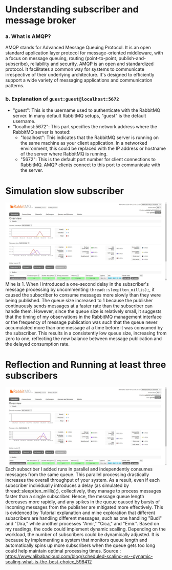 #  Understanding subscriber and message broker
### a. What is AMQP?
AMQP stands for Advanced Message Queuing Protocol. It is an open standard application layer protocol for message-oriented middleware, with a focus on message queuing, routing (point-to-point, publish-and-subscribe), reliability and security. AMQP is an open and standardized protocol. It facilitates a common way for systems to communicate irrespective of their underlying architecture. It's designed to efficiently support a wide variety of messaging applications and communication patterns.

### b. Explanation of `guest:guest@localhost:5672`
- "guest": This is the username used to authenticate with the RabbitMQ server. In many default RabbitMQ setups, "guest" is the default username. 
- "localhost:5672": This part specifies the network address where the RabbitMQ server is hosted:
    - "localhost": This indicates that the RabbitMQ server is running on the same machine as your client application. In a networked environment, this could be replaced with the IP address or hostname of the server where RabbitMQ is running.
    - "5672": This is the default port number for client connections to RabbitMQ. AMQP clients connect to this port to communicate with the server.

# Simulation slow subscriber
![](image/rabbitmq3.jpg)
Mine is 1. When I introduced a one-second delay in the subscriber's message processing by uncommenting `thread::sleep(ten_millis);`, it caused the subscriber to consume messages more slowly than they were being published.  The queue size increased to 1 because the publisher continuously sends messages at a faster rate than the subscriber can handle them. However, since the queue size is relatively small, it suggests that the timing of my observations in the RabbitMQ management interface or the frequency of message publication was such that the queue never accumulated more than one message at a time before it was consumed by the subscriber. This results in a consistently low queue size, increasing from zero to one, reflecting the new balance between message publication and the delayed consumption rate.

# Reflection and Running at least three subscribers
![](image/rabbitmq4.jpg)
Each subscriber I added runs in parallel and independently consumes messages from the same queue. This parallel processing drastically increases the overall throughput of your system. As a result, even if each subscriber individually introduces a delay (as simulated by thread::sleep(ten_millis);), collectively, they manage to process messages faster than a single subscriber. Hence, the message queue length decreases more rapidly, and any spikes in the queue caused by bursts of incoming messages from the publisher are mitigated more effectively. This is evidenced by Tutorial explanation and mine exploration that different subscribers are handling different messages, such as one handling "Budi" and "Dira," while another processes "Amir," "Cica," and "Emir.". Based on my readings, the code could implement dynamic scalling. Depending on the workload, the number of subscribers could be dynamically adjusted. It is because by implementing a system that monitors queue length and automatically spins up more subscribers when the queue gets too long could help maintain optimal processing times.
Source : https://www.alibabacloud.com/blog/scheduled-scaling-vs--dynamic-scaling-what-is-the-best-choice_598412
